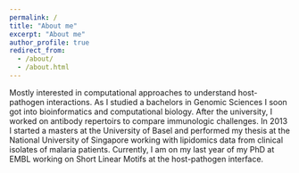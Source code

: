 ```yaml
---
permalink: /
title: "About me"
excerpt: "About me"
author_profile: true
redirect_from: 
  - /about/
  - /about.html
---
```


Mostly interested in computational approaches to understand host-pathogen interactions. As I studied a bachelors in Genomic Sciences I soon got into bioinformatics and computational biology. After the university, I worked on antibody repertoirs to compare immunologic challenges. In 2013 I started a masters at the University of Basel and performed my thesis at the National University of Singapore working with lipidomics data from clinical isolates of malaria patients. Currently, I am on my last year of my PhD at EMBL working on Short Linear Motifs at the host-pathogen interface.